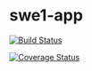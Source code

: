 # swe1-app

[![Build Status](https://app.travis-ci.com/barksdaleaz/swe1-app.svg?branch=main)](https://app.travis-ci.com/github/barksdaleaz/swe1-app)

[![Coverage Status](https://coveralls.io/repos/github/barksdaleaz/swe1-app/badge.svg?branch=main)](https://coveralls.io/github/barksdaleaz/swe1-app?branch=main)
